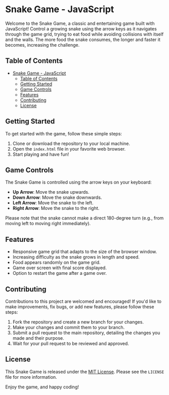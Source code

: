 # Snake Game - JavaScript

Welcome to the Snake Game, a classic and entertaining game built with JavaScript! Control a growing snake using the arrow keys as it navigates through the game grid, trying to eat food while avoiding collisions with itself and the walls. The more food the snake consumes, the longer and faster it becomes, increasing the challenge.

## Table of Contents

- [Snake Game - JavaScript](#snake-game---javascript)
  - [Table of Contents](#table-of-contents)
  - [Getting Started](#getting-started)
  - [Game Controls](#game-controls)
  - [Features](#features)
  - [Contributing](#contributing)
  - [License](#license)

## Getting Started

To get started with the game, follow these simple steps:

1. Clone or download the repository to your local machine.
2. Open the `index.html` file in your favorite web browser.
3. Start playing and have fun!

## Game Controls

The Snake Game is controlled using the arrow keys on your keyboard:

- **Up Arrow**: Move the snake upwards.
- **Down Arrow**: Move the snake downwards.
- **Left Arrow**: Move the snake to the left.
- **Right Arrow**: Move the snake to the right.

Please note that the snake cannot make a direct 180-degree turn (e.g., from moving left to moving right immediately).

## Features

- Responsive game grid that adapts to the size of the browser window.
- Increasing difficulty as the snake grows in length and speed.
- Food appears randomly on the game grid.
- Game over screen with final score displayed.
- Option to restart the game after a game over.

## Contributing

Contributions to this project are welcomed and encouraged! If you'd like to make improvements, fix bugs, or add new features, please follow these steps:

1. Fork the repository and create a new branch for your changes.
2. Make your changes and commit them to your branch.
3. Submit a pull request to the main repository, detailing the changes you made and their purpose.
4. Wait for your pull request to be reviewed and approved.

## License

This Snake Game is released under the [MIT License](https://opensource.org/licenses/MIT). Please see the `LICENSE` file for more information.

Enjoy the game, and happy coding!
